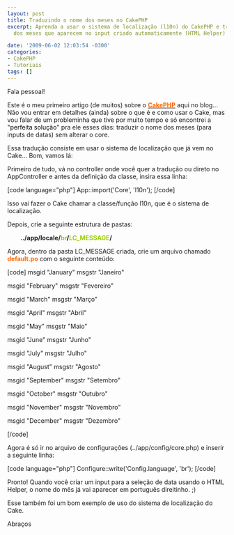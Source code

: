 ```yaml
---
layout: post
title: Traduzindo o nome dos meses no CakePHP
excerpt: Aprenda a usar o sistema de localização (l10n) do CakePHP e traduzir o nome
  dos meses que aparecem no input criado automaticamente (HTML Helper) do CakePHP.

date: '2009-06-02 12:03:54 -0300'
categories:
- CakePHP
- Tutoriais
tags: []
---
```

Fala pessoal!

Este é o meu primeiro artigo (de muitos) sobre o <a href="http://cakephp.org/" target="_blank"><strong><span style="color: #ff6600;">CakePHP</span></strong></a> aqui no blog... Não vou entrar em detalhes (ainda) sobre o que é e como usar o Cake, mas vou falar de um probleminha que tive por muito tempo e só encontrei a "<span style="color: #000000;">perfeita solução</span>" pra ele esses dias: traduzir o nome dos meses (para inputs de datas) sem alterar o core.

Essa tradução consiste em usar o sistema de localização que já vem no Cake... Bom, vamos lá:

Primeiro de tudo, vá no controller onde você quer a tradução ou direto no AppController e antes da definição da classe, insira essa linha:


[code language="php"]
App::import('Core', 'l10n');
[/code]

Isso vai fazer o Cake chamar a classe/função l10n, que é o sistema de localização.

Depois, crie a seguinte estrutura de pastas:

<p style="padding-left: 30px;"><strong>../app/locale/<span style="color: #99cc00;">br<span style="color: #000000;">/</span>LC_MESSAGE</span>/</strong>

Agora, dentro da pasta LC_MESSAGE criada, crie um arquivo chamado <span style="color: #ff6600;"><strong>default.po</strong></span> com o seguinte conteúdo:


[code]
msgid  "January"
msgstr "Janeiro"

msgid  "February"
msgstr "Fevereiro"

msgid  "March"
msgstr "Março"

msgid  "April"
msgstr "Abril"

msgid  "May"
msgstr "Maio"

msgid  "June"
msgstr "Junho"

msgid  "July"
msgstr "Julho"

msgid  "August"
msgstr "Agosto"

msgid  "September"
msgstr "Setembro"

msgid  "October"
msgstr "Outubro"

msgid  "November"
msgstr "Novembro"

msgid  "December"
msgstr "Dezembro"

[/code]

Agora é só ir no arquivo de configurações (../app/config/core.php) e inserir a seguinte linha:


[code language="php"]
Configure::write('Config.language', 'br');
[/code]

Pronto! Quando você criar um input para a seleção de data usando o HTML Helper, o nome do mês já vai aparecer em português direitinho. ;)

Esse também foi um bom exemplo de uso do sistema de localização do Cake.

Abraços

